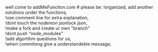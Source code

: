 well come to addMeFunction.com
              # please be:
!organized, add another solutions under the functions,  
!use comment line for extra explanation,  
!dont touch the nodemon jsonlock json,  
!make a fork and create ur own "branch"  
!dont push "node_modules"  
!add algortihm questions for us,  
!when commitong give a understandeble message,  
